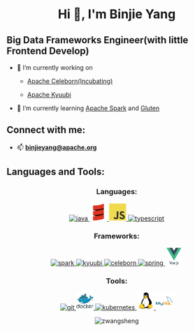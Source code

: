 <h1 align="center">Hi 👋, I'm Binjie Yang</h1>
<h2 align="left">Big Data Frameworks Engineer(with little Frontend Develop)</h2>

  - 🔭 I’m currently working on

    - [Apache Celeborn(Incubating)](https://github.com/apache/incubator-celeborn)

    - [Apache Kyuubi](https://github.com/apache/kyuubi)

  - 🌱 I’m currently learning [Apache Spark](https://github.com/apache/spark) and [Gluten](https://github.com/oap-project/gluten)
<h2 align="left">Connect with me:</h2>

  - 📫 **binjieyang@apache.org**

<h2 align="left">Languages and Tools:</h2>
<h3 align="center">Languages:</h3>
<p align="center">
  <a href="https://www.java.com/" target="_blank" rel="noreferrer">
    <img
      src="https://www.vectorlogo.zone/logos/java/java-vertical.svg"
      alt="java"
      width="40"
      height="40"
    />
  </a>
  <a href="https://www.scala-lang.org" target="_blank" rel="noreferrer">
    <img
      src="https://raw.githubusercontent.com/devicons/devicon/master/icons/scala/scala-original.svg"
      alt="scala"
      width="40"
      height="40"
    />
  </a>
  <a
    href="https://developer.mozilla.org/en-US/docs/Web/javascript"
    target="_blank"
    rel="noreferrer"
  >
    <img
      src="https://raw.githubusercontent.com/devicons/devicon/master/icons/javascript/javascript-original.svg"
      alt="javascript"
      width="40"
      height="40"
    />
  </a>
  <a href="https://www.typescriptlang.org/" target="_blank" rel="noreferrer">
    <img
      src="https://www.vectorlogo.zone/logos/typescriptlang/typescriptlang-icon.svg"
      alt="typescript"
      width="40"
      height="40"
    />
  </a>
</p>
<h3 align="center">Frameworks:</h3>
<p align="center">
  <a href="https://spark.apache.org/" target="_blank" rel="noreferrer">
    <img
      src="https://spark.apache.org/images/spark-logo-rev.svg"
      alt="spark"
      width="40"
      height="40"
    />
  </a>
  <a href="https://kyuubi.apache.org/" target="_blank" rel="noreferrer">
    <img
      src="https://kyuubi.apache.org/kyuubi_logo_hd.png"
      alt="kyuubi"
      width="40"
      height="40"
    />
  </a>
  <a href="https://celeborn.apache.org/" target="_blank" rel="noreferrer">
    <img
      src="https://celeborn.apache.org/assets/logo/celeborn-1.svg"
      alt="celeborn"
      width="40"
      height="40"
    />
  </a>
  <a href="https://spring.io/" target="_blank" rel="noreferrer">
    <img
      src="https://www.vectorlogo.zone/logos/springio/springio-icon.svg"
      alt="spring"
      width="40"
      height="40"
    />
  </a>
  <a href="https://vuejs.org/" target="_blank" rel="noreferrer">
    <img
      src="https://raw.githubusercontent.com/devicons/devicon/master/icons/vuejs/vuejs-original-wordmark.svg"
      alt="vuejs"
      width="40"
      height="40"
    />
  </a>
</p>
<h3 align="center">Tools:</h3>
<p align="center">
  <a href="https://git-scm.com/" target="_blank" rel="noreferrer">
    <img
      src="https://www.vectorlogo.zone/logos/git-scm/git-scm-icon.svg"
      alt="git"
      width="40"
      height="40"
    />
  </a>
  <a href="https://www.docker.com/" target="_blank" rel="noreferrer">
    <img
      src="https://raw.githubusercontent.com/devicons/devicon/master/icons/docker/docker-original-wordmark.svg"
      alt="docker"
      width="40"
      height="40"
    />
  </a>
  <a href="https://kubernetes.io" target="_blank" rel="noreferrer">
    <img
      src="https://www.vectorlogo.zone/logos/kubernetes/kubernetes-icon.svg"
      alt="kubernetes"
      width="40"
      height="40"
    />
  </a>
  <a href="https://www.linux.org/" target="_blank" rel="noreferrer">
    <img
      src="https://raw.githubusercontent.com/devicons/devicon/master/icons/linux/linux-original.svg"
      alt="linux"
      width="40"
      height="40"
    />
  </a>
  <a href="https://www.mysql.com/" target="_blank" rel="noreferrer">
    <img
      src="https://raw.githubusercontent.com/devicons/devicon/master/icons/mysql/mysql-original-wordmark.svg"
      alt="mysql"
      width="40"
      height="40"
    />
  </a>
</p>

<div align="center">
  <img
    src="https://github-readme-stats.vercel.app/api?username=zwangsheng&show_icons=true&locale=en"
    alt="zwangsheng"
  />
</div>
